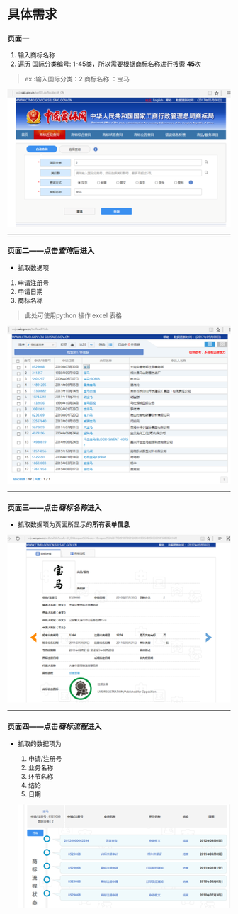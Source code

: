 # 具体需求  

### 页面一   

1. 输入商标名称
2. 遍历 国际分类编号: 1-45类，所以需要根据商标名称进行搜索 **45**次



> ex :输入国际分类：2   商标名称 ：宝马

![页面一](./screenshots\页面一.png)

---

### 页面二——点击***查询***后进入  

* 抓取数据项

1. 申请注册号
2. 申请日期
3. 商标名称

> 此处可使用python 操作 excel 表格   

![页面二](./screenshots/页面二.png)  

---

### 页面三——点击*商标名称*进入

* 抓取数据项为页面所显示的**所有表单信息**


![页面三](./screenshots\页面三.png)

---

### 页面四——点击***商标流程***进入  

* 抓取的数据项为

  1. 申请/注册号
  2. 业务名称
  3. 环节名称
  4. 结论
  5. 日期

  ![页面四](./screenshots\页面四.png)